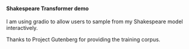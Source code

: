 #### Shakespeare Transformer demo
I am using gradio to allow users to sample from my Shakespeare model interactively.

Thanks to Project Gutenberg for providing the training corpus.